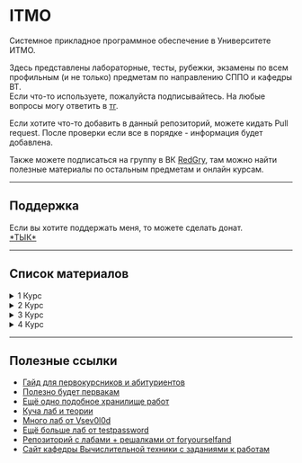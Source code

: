 # ITMO
Системное прикладное программное обеспечение в Университете ИТМО.  

Здесь представлены лабораторные, тесты, рубежки, экзамены по всем профильным (и не только) предметам по направлению СППО и кафедры ВТ.  
Если что-то используете, пожалуйста подписывайтесь. На любые вопросы могу ответить в [тг](https://t.me/RedGry).

Если хотите что-то добавить в данный репозиторий, можете кидать Pull request. После проверки если все в порядке - информация будет добавлена.

Также можете подписаться на группу в ВК [RedGry](https://vk.com/egoredgry), там можно найти полезные материалы по остальным предметам и онлайн курсам.

---

## Поддержка
Если вы хотите поддержать меня, то можете сделать донат.  
[\*ТЫК*](https://pay.mysbertips.ru/01264891)

---

## Список материалов
<details>
    <summary>1 Курс</summary>

+ [ОПД](./OPD) 
+ [Дискретная математика](./Discrete%20math)
+ [Информатика](./Informatics)
+ [Программирование](./Programming)

</details>
<details>
  <summary>2 Курс</summary>

+ [Веб-программирование](./Web%20programming)
+ [Вычислительная математика](./Computational%20math)
+ [Алгоритмы и структуры данных](./Algorithms)
+ [Теория вероятности](./Theory%20of%20probability)

</details>
<details>
  <summary>3 Курс</summary>

+ 5 Семестр
    + [Архитектура компьютера](./Computer%20architecture)
    + [Архитектура программных систем](./Architecture%20of%20software%20systems)
    + [Информационные системы и базы данных](./ISDB)
    + [Операционные системы](./Operating%20systems)
    + [Системы искусственного интеллекта](./Artificial%20intelligence%20systems)
+ 6 Семестр
    + [Бизнес-логика программных систем](./BLPS)
    + [Компьютерные сети](./Computer%20networks)
    + [Распределенные системы хранения данных](./RSHD)
    + [Системное программное обеспечение](./System%20software)
    + [Тестирование программного обеспечения](./TPO)

</details>
<details>
  <summary>4 Курс</summary>

+ [Администрирование систем и сетей](./Administration%20systems%20and%20networks)
+ [Информационная безопасность](./Information%20security)
+ [Моделирование](./Modeling)
+ [Облачные и туманные вычисления](./Cloud%20and%20Fog%20computing)
+ [Проектирование вычислительных систем](./Computer%20systems%20design)
+ [Сервис-ориентированная архитектура](./SOA)
+ [Экономика программной инженерии](./Economics%20Software%20Engineering)

</details>

---

## Полезные ссылки
+ [Гайд для первокурсников и абитуриентов](https://yank0vy3rdna.github.io/itmo-faq/)
+ [Полезно будет первакам](https://github.com/Roggired/ITMO)
+ [Ещё одно подобное хранилище работ](https://github.com/EgorMIt/ITMO)
+ [Куча лаб и теории](https://github.com/band-of-four)
+ [Много лаб от Vsev0l0d](https://github.com/Vsev0l0d?tab=repositories)
+ [Ещё больше лаб от testpassword](https://github.com/testpassword?tab=repositories)
+ [Репозиторий с лабами + решалками от foryourselfand](https://github.com/foryourselfand?tab=repositories)
+ [Сайт кафедры Вычислительной техники с заданиями к работам](https://se.ifmo.ru)